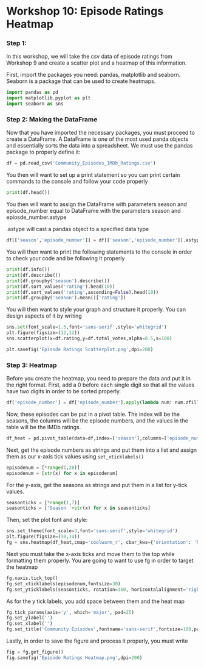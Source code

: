 # Workshop 10: Episode Ratings Heatmap

### Step 1: 
In this workshop, we will take the csv data of episode ratings from Workshop 9 and create a scatter plot and a heatmap of this information.

First, import the packages you need: pandas, matplotlib and seaborn. Seaborn is a package that can be used to create heatmaps.
```python
import pandas as pd
import matplotlib.pyplot as plt
import seaborn as sns
```


### Step 2: Making the DataFrame
Now that you have imported the necessary packages, you must proceed to create a DataFrame. A DataFrame is one of the most used panda objects and essentially sorts the data into a spreadsheet.  We must use the pandas package to properly define it: 
```python
df = pd.read_csv('Community_Episodes_IMDb_Ratings.csv')
```
You then will want to set up a print statement so you can print certain commands to the console and follow your code properly
```python
print(df.head())
```
You then will want to assign the DataFrame with parameters season and episode_number equal to DataFrame with the parameters season and epiosde_number.astype

.astype will cast a pandas object to a specified data type
```python
df[['season','episode_number']] = df[['season','episode_number']].astype(str)
```
You will then want to print the following statements to the console in order to check your code and be following it properly
```python
print(df.info())
print(df.describe())
print(df.groupby('season').describe())
print(df.sort_values('rating').head(10))
print(df.sort_values('rating',ascending=False).head(10))
print(df.groupby('season').mean()['rating'])
```
You will then want to style your graph and structure it properly.  You can design aspects of it by writing
```python
sns.set(font_scale=1.5,font='sans-serif',style='whitegrid')
plt.figure(figsize=(12,12))
sns.scatterplot(x=df.rating,y=df.total_votes,alpha=0.5,s=100)

plt.savefig('Episode Ratings Scatterplot.png',dpi=200)
```

### Step 3: Heatmap
Before you create the heatmap, you need to prepare the data and put it in the right format.
First, add a 0 before each single digit so that all the values have two digits in order to be sorted properly.
```python
df['episode_number'] = df['episode_number'].apply(lambda num: num.zfill(2)
```
Now, these episodes can be put in a pivot table. The index will be the seasons, the columns will be the episode numbers, and the values in the table will be the IMDb ratings.

```python
df_heat = pd.pivot_table(data=df,index=['season'],columns=['episode_number'],values=['rating'])
```
Next, get the episode numbers as strings and put them into a list and assign them as our x-axis tick values using ```set_xticklabels()```

```python
episodenum = [*range(1,26)]
episodenum = [str(x) for x in episodenum]
```
For the y-axis, get the seasons as strings and put them in a list for y-tick values.
```python
seasonticks = [*range(1,7)]
seasonticks = ['Season '+str(x) for x in seasonticks]
```
Then, set the plot font and style:
```python
sns.set_theme(font_scale=3,font='sans-serif',style='whitegrid')
plt.figure(figsize=(30,14))
fg = sns.heatmap(df_heat,cmap='coolwarm_r', cbar_kws={'orientation': 'horizontal', 'label': 'IMDb Rating'}, square=True)
```

Next you must take the x-axis ticks and move them to the top while formatting them properly.  You are going to want to use fg in order to target the heatmap
```python
fg.xaxis.tick_top()
fg.set_xticklabels(episodenum,fontsize=30)
fg.set_yticklabels(seasonticks, rotation=360, horizontalalignment='right',fontsize=30)
```
As for the y tick labels, you add space between them and the heat map
```python
fg.tick_params(axis='y', which='major', pad=25)
fg.set_ylabel('')    
fg.set_xlabel('')
fg.set_title('Community Episodes',fontname='sans-serif',fontsize=100,pad=100)
```
Lastly, in order to save the figure and process it properly, you must write
```python
fig = fg.get_figure()
fig.savefig('Episode Ratings Heatmap.png',dpi=200)
```




